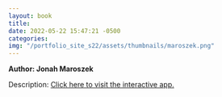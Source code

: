 ```yaml
---
layout: book
title:
date: 2022-05-22 15:47:21 -0500
categories:
img: "/portfolio_site_s22/assets/thumbnails/maroszek.png"
---
```


<b>Author: Jonah Maroszek</b>

Description:
<a href="">Click here to visit the interactive app.</a>

[jekyll-docs]: https://jekyllrb.com/docs/home
[jekyll-gh]:   https://github.com/jekyll/jekyll
[jekyll-talk]: https://talk.jekyllrb.com/
